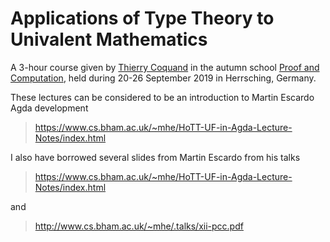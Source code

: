 # Applications of Type Theory to Univalent Mathematics
A 3-hour course given by [Thierry Coquand](http://www.cse.chalmers.se/~coquand/) in the autumn school [Proof and Computation](http://www.mathematik.uni-muenchen.de/~schwicht/pc19.php), held during 20-26 September 2019 in Herrsching, Germany.

These lectures can be considered to be an introduction to Martin Escardo Agda development

> https://www.cs.bham.ac.uk/~mhe/HoTT-UF-in-Agda-Lecture-Notes/index.html

I also have borrowed several slides from Martin Escardo from his talks

> https://www.cs.bham.ac.uk/~mhe/HoTT-UF-in-Agda-Lecture-Notes/index.html

and

> http://www.cs.bham.ac.uk/~mhe/.talks/xii-pcc.pdf
